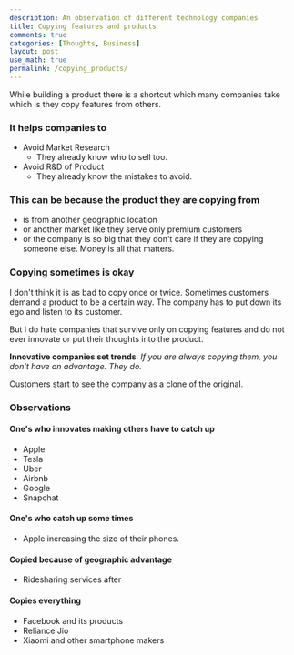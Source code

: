 ```yaml
---
description: An observation of different technology companies
title: Copying features and products
comments: true
categories: [Thoughts, Business]
layout: post
use_math: true
permalink: /copying_products/
---
```


While building a product there is a shortcut which many companies take which is they copy features from others.

### It helps companies to
- Avoid Market Research
  - They already know who to sell too.
- Avoid R&D of Product
  - They already know the mistakes to avoid.

### This can be because the product they are copying from
- is from another geographic location
- or another market like they serve only premium customers
- or the company is so big that they don't care if they are copying someone else. Money is all that matters.

### Copying sometimes is okay

I don't think it is as bad to copy once or twice. Sometimes customers demand a product to be a certain way. The company has to put down its ego and listen to its customer.

But I do hate companies that survive only on copying features and do not ever innovate or put their thoughts into the product.

**Innovative companies set trends**. *If you are always copying them, you don't have an advantage. They do.*

Customers start to see the company as a clone of the original.

### Observations

#### One's who innovates making others have to catch up
- Apple
- Tesla
- Uber
- Airbnb
- Google
- Snapchat

#### One's who catch up some times
- Apple increasing the size of their phones.

#### Copied because of geographic advantage
- Ridesharing services after

#### Copies everything
- Facebook and its products
- Reliance Jio
- Xiaomi and other smartphone makers